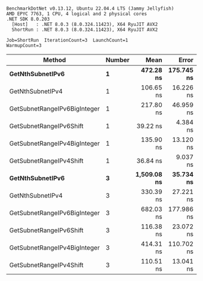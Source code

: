 ```

BenchmarkDotNet v0.13.12, Ubuntu 22.04.4 LTS (Jammy Jellyfish)
AMD EPYC 7763, 1 CPU, 4 logical and 2 physical cores
.NET SDK 8.0.203
  [Host]   : .NET 8.0.3 (8.0.324.11423), X64 RyuJIT AVX2
  ShortRun : .NET 8.0.3 (8.0.324.11423), X64 RyuJIT AVX2

Job=ShortRun  IterationCount=3  LaunchCount=1  
WarmupCount=3  

```
| Method                       | Number | Mean        | Error      | StdDev   | Min         | Max         | Gen0   | Allocated |
|----------------------------- |------- |------------:|-----------:|---------:|------------:|------------:|-------:|----------:|
| **GetNthSubnetIPv6**             | **1**      |   **472.28 ns** | **175.745 ns** | **9.633 ns** |   **465.93 ns** |   **483.37 ns** | **0.0076** |     **696 B** |
| GetNthSubnetIPv4             | 1      |   106.65 ns |  16.226 ns | 0.889 ns |   106.07 ns |   107.67 ns | 0.0019 |     160 B |
| GetSubnetRangeIPv6BigInteger | 1      |   217.80 ns |  46.959 ns | 2.574 ns |   215.81 ns |   220.70 ns | 0.0050 |     432 B |
| GetSubnetRangeIPv6Shift      | 1      |    39.22 ns |   4.384 ns | 0.240 ns |    38.96 ns |    39.44 ns | 0.0019 |     160 B |
| GetSubnetRangeIPv4BigInteger | 1      |   135.90 ns |  13.120 ns | 0.719 ns |   135.07 ns |   136.32 ns | 0.0024 |     208 B |
| GetSubnetRangeIPv4Shift      | 1      |    36.84 ns |   9.037 ns | 0.495 ns |    36.42 ns |    37.39 ns | 0.0021 |     176 B |
| **GetNthSubnetIPv6**             | **3**      | **1,509.08 ns** |  **35.734 ns** | **1.959 ns** | **1,507.83 ns** | **1,511.34 ns** | **0.0248** |    **2168 B** |
| GetNthSubnetIPv4             | 3      |   330.39 ns |  27.221 ns | 1.492 ns |   329.20 ns |   332.06 ns | 0.0057 |     480 B |
| GetSubnetRangeIPv6BigInteger | 3      |   682.03 ns | 177.986 ns | 9.756 ns |   673.41 ns |   692.62 ns | 0.0153 |    1296 B |
| GetSubnetRangeIPv6Shift      | 3      |   116.38 ns |  23.072 ns | 1.265 ns |   115.45 ns |   117.82 ns | 0.0057 |     480 B |
| GetSubnetRangeIPv4BigInteger | 3      |   414.31 ns | 110.702 ns | 6.068 ns |   408.09 ns |   420.21 ns | 0.0072 |     624 B |
| GetSubnetRangeIPv4Shift      | 3      |   110.51 ns |  13.041 ns | 0.715 ns |   109.78 ns |   111.21 ns | 0.0062 |     528 B |
